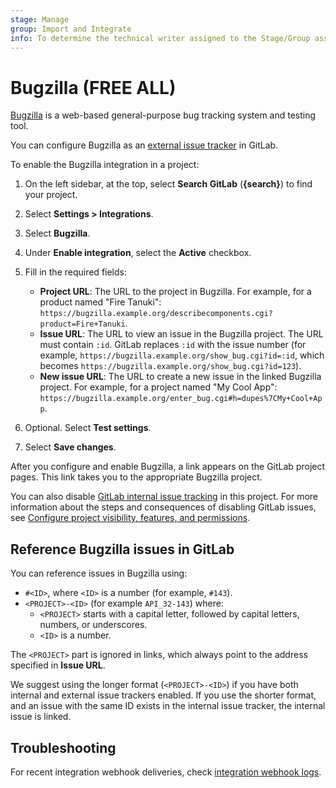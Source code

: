 ```yaml
---
stage: Manage
group: Import and Integrate
info: To determine the technical writer assigned to the Stage/Group associated with this page, see https://about.gitlab.com/handbook/product/ux/technical-writing/#assignments
---
```


# Bugzilla **(FREE ALL)**

[Bugzilla](https://www.bugzilla.org/) is a web-based general-purpose bug tracking system and testing
tool.

You can configure Bugzilla as an
[external issue tracker](../../../integration/external-issue-tracker.md) in GitLab.

To enable the Bugzilla integration in a project:

1. On the left sidebar, at the top, select **Search GitLab** (**{search}**) to find your project.
1. Select **Settings > Integrations**.
1. Select **Bugzilla**.
1. Under **Enable integration**, select the **Active** checkbox.
1. Fill in the required fields:

   - **Project URL**: The URL to the project in Bugzilla.
     For example, for a product named "Fire Tanuki":
     `https://bugzilla.example.org/describecomponents.cgi?product=Fire+Tanuki`.
   - **Issue URL**: The URL to view an issue in the Bugzilla project.
     The URL must contain `:id`. GitLab replaces `:id` with the issue number (for example,
     `https://bugzilla.example.org/show_bug.cgi?id=:id`, which becomes
     `https://bugzilla.example.org/show_bug.cgi?id=123`).
   - **New issue URL**: The URL to create a new issue in the linked Bugzilla project.
     For example, for a project named "My Cool App":
     `https://bugzilla.example.org/enter_bug.cgi#h=dupes%7CMy+Cool+App`.

1. Optional. Select **Test settings**.
1. Select **Save changes**.

After you configure and enable Bugzilla, a link appears on the GitLab
project pages. This link takes you to the appropriate Bugzilla project.

You can also disable [GitLab internal issue tracking](../issues/index.md) in this project.
For more information about the steps and consequences of disabling GitLab issues, see
[Configure project visibility, features, and permissions](../settings/index.md#configure-project-visibility-features-and-permissions).

## Reference Bugzilla issues in GitLab

You can reference issues in Bugzilla using:

- `#<ID>`, where `<ID>` is a number (for example, `#143`).
- `<PROJECT>-<ID>` (for example `API_32-143`) where:
  - `<PROJECT>` starts with a capital letter, followed by capital letters, numbers, or underscores.
  - `<ID>` is a number.

The `<PROJECT>` part is ignored in links, which always point to the address specified in **Issue URL**.

We suggest using the longer format (`<PROJECT>-<ID>`) if you have both internal and external issue
trackers enabled. If you use the shorter format, and an issue with the same ID exists in the
internal issue tracker, the internal issue is linked.

## Troubleshooting

For recent integration webhook deliveries, check [integration webhook logs](index.md#troubleshooting).
